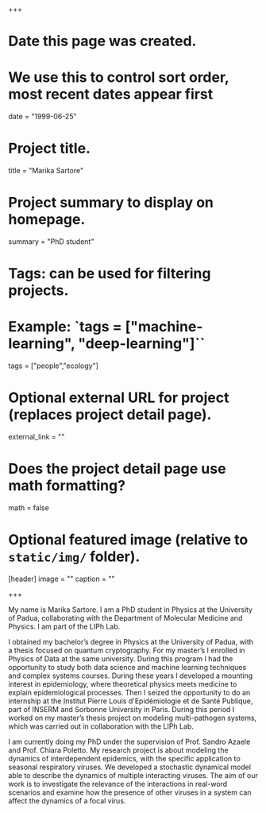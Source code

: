 +++
# Date this page was created.
# We use this to control sort order, most recent dates appear first
date = "1999-06-25"

# Project title.
title = "Marika Sartore"

# Project summary to display on homepage.
summary = "PhD student"

# Tags: can be used for filtering projects.
# Example: `tags = ["machine-learning", "deep-learning"]``
tags = ["people","ecology"]

# Optional external URL for project (replaces project detail page).
external_link = ""

# Does the project detail page use math formatting?
math = false

# Optional featured image (relative to `static/img/` folder).
[header]
image = ""
caption = ""

+++

My name is Marika Sartore. I am a PhD student in Physics at the University of Padua, collaborating with the Department of Molecular Medicine and Physics. I am part of the LIPh Lab.

I obtained my bachelor’s degree in Physics at the University of Padua, with a thesis focused on quantum cryptography. For my master’s I enrolled in Physics of Data at the same university. During this program I had the opportunity to study both data science and machine learning techniques and complex systems courses. During these years I developed a mounting interest in epidemiology, where theoretical physics meets medicine to explain epidemiological processes. Then I seized the opportunity to do an internship at the Institut Pierre Louis d'Epidémiologie et de Santé Publique, part of INSERM and Sorbonne University in Paris. During this period I worked on my master’s thesis project on modeling multi-pathogen systems, which was carried out in collaboration with the LIPh Lab. 

I am currently doing my PhD under the supervision of Prof. Sandro Azaele and Prof. Chiara Poletto. My research project is about modeling the dynamics of interdependent epidemics, with the specific application to seasonal respiratory viruses. We developed a stochastic dynamical model able to describe the dynamics of multiple interacting viruses. The aim of our work is to investigate the relevance of the interactions in real-word scenarios and examine how the presence of other viruses in a system can affect the dynamics of a focal virus.

